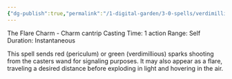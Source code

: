 ```yaml
---
{"dg-publish":true,"permalink":"/1-digital-garden/3-0-spells/verdimillious-or-periculum/"}
---
```


The Flare Charm - Charm cantrip 
Casting Time: 1 action 
Range: Self 
Duration: Instantaneous 

This spell sends red (periculum) or green (verdimillious) sparks shooting from the casters wand for signaling purposes. It may also appear as a flare, traveling a desired distance before exploding in light and hovering in the air. 